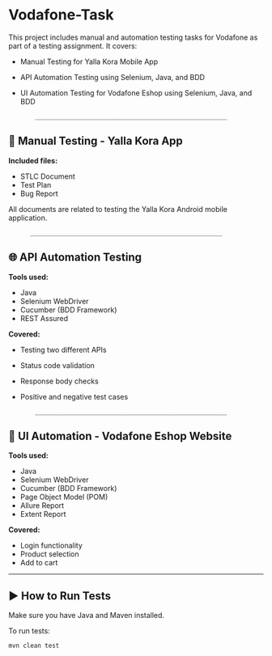 # Vodafone-Task

This project includes manual and automation testing tasks for Vodafone as part of a testing assignment. It covers:

- Manual Testing for Yalla Kora Mobile App
- API Automation Testing using Selenium, Java, and BDD
- UI Automation Testing for Vodafone Eshop using Selenium, Java, and BDD

          _____________________________________________________

## 📱 Manual Testing - Yalla Kora App

**Included files:**
- STLC Document
- Test Plan
- Bug Report

All documents are related to testing the Yalla Kora Android mobile application.

          _____________________________________________________
          
## 🌐 API Automation Testing

**Tools used:**
- Java  
- Selenium WebDriver  
- Cucumber (BDD Framework)  
- REST Assured

**Covered:**
- Testing two different APIs
- Status code validation
- Response body checks
- Positive and negative test cases

          _____________________________________________________
  

## 🛒 UI Automation - Vodafone Eshop Website

**Tools used:**
- Java  
- Selenium WebDriver  
- Cucumber (BDD Framework)  
- Page Object Model (POM)
- Allure Report
- Extent Report
  
**Covered:**
- Login functionality
- Product selection
- Add to cart

---

## ▶️ How to Run Tests

Make sure you have Java and Maven installed.

To run tests:

```bash
mvn clean test
